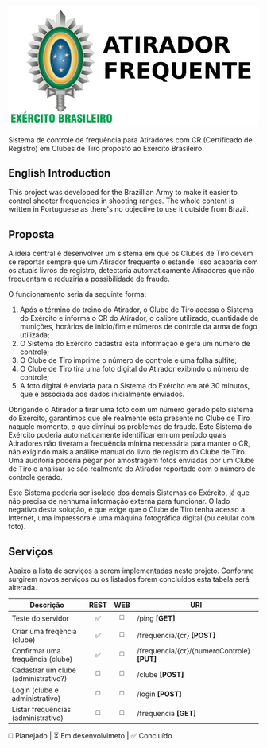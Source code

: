 ![Atirador Frequente](https://raw.githubusercontent.com/rafaeljusto/atiradorfrequente/master/logo.png)

Sistema de controle de frequência para Atiradores com CR (Certificado de
Registro) em Clubes de Tiro proposto ao Exército Brasileiro.

## English Introduction

This project was developed for the Brazillian Army to make it easier to control
shooter frequencies in shooting ranges. The whole content is written in
Portuguese as there's no objective to use it outside from Brazil.

## Proposta

A ideia central é desenvolver um sistema em que os Clubes de Tiro devem se
reportar sempre que um Atirador frequente o estande. Isso acabaria com os atuais
livros de registro, detectaria automaticamente Atiradores que não frequentam e
reduziria a possibilidade de fraude.

O funcionamento seria da seguinte forma:

1. Após o término do treino do Atirador, o Clube de Tiro acessa o Sistema do
Exército e informa o CR do Atirador, o calibre utilizado, quantidade de
munições, horários de inicio/fim e números de controle da arma de fogo
utilizada;
2. O Sistema do Exército cadastra esta informação e gera um número de controle;
3. O Clube de Tiro imprime o número de controle e uma folha sulfite;
4. O Clube de Tiro tira uma foto digital do Atirador exibindo o número de
controle;
5. A foto digital é enviada para o Sistema do Exército em até 30 minutos, que é
associada aos dados inicialmente enviados.

Obrigando o Atirador a tirar uma foto com um número gerado pelo sistema do
Exército, garantimos que ele realmente esta presente no Clube de Tiro naquele
momento, o que diminui os problemas de fraude. Este Sistema do Exército poderia
automaticamente identificar em um período quais Atiradores não tiveram a
frequência mínima necessária para manter o CR, não exigindo mais a análise
manual do livro de registro do Clube de Tiro. Uma auditoria poderia pegar por
amostragem fotos enviadas por um Clube de Tiro e analisar se são realmente do
Atirador reportado com o número de controle gerado.

Este Sistema poderia ser isolado dos demais Sistemas do Exército, já que não
precisa de nenhuma informação externa para funcionar. O lado negativo desta
solução, é que exige que o Clube de Tiro tenha acesso a Internet, uma impressora
e uma máquina fotográfica digital (ou celular com foto).

## Serviços

Abaixo a lista de serviços a serem implementadas neste projeto. Conforme
surgirem novos serviços ou os listados forem concluídos esta tabela será
alterada.

| Descrição                            | REST                     | WEB                   | URI                                         |
| ------------------------------------ | :----------------------: | :-------------------: | ------------------------------------------- |
| Teste do servidor                    | :white_check_mark:       | :white_medium_square: | /ping **[GET]**                             |
| Criar uma freqência (clube)          | :white_check_mark:       | :white_medium_square: | /frequencia/{cr} **[POST]**                 |
| Confirmar uma frequência (clube)     | :white_check_mark:       | :white_medium_square: | /frequencia/{cr}/{numeroControle} **[PUT]** |
| Cadastrar um clube (administrativo?) | :white_medium_square:    | :white_medium_square: | /clube **[POST]**                           |
| Login (clube e administrativo)       | :white_medium_square:    | :white_medium_square: | /login **[POST]**                           |
| Listar frequências (administrativo)  | :white_medium_square:    | :white_medium_square: | /frequencia **[GET]**                       |

:white_medium_square: Planejado | :hourglass_flowing_sand: Em desenvolvimeto | :white_check_mark: Concluído

